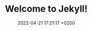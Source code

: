 ---
layout: post
title:  "Welcome to Jekyll!"
date:   2022-04-21 17:21:17 +0200
categories: Introduction to 
---